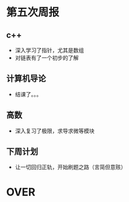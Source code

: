 # 第五次周报
## c++
+ 深入学习了指针，尤其是数组
+ 对链表有了一个初步的了解
## 计算机导论
+ 结课了。。。
## 高数
+ 深入复习了极限，求导求微等模块
## 下周计划
+ 让一切回归正轨，开始刷题之路（言简但意赅）
# OVER
